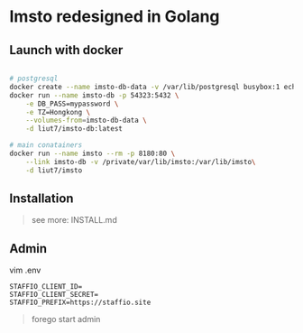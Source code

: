 # Imsto redesigned in Golang


## Launch with docker

```sh

# postgresql
docker create --name imsto-db-data -v /var/lib/postgresql busybox:1 echo imsto db data
docker run --name imsto-db -p 54323:5432 \
	-e DB_PASS=mypassword \
	-e TZ=Hongkong \
	--volumes-from=imsto-db-data \
	-d liut7/imsto-db:latest

# main conatainers
docker run --name imsto --rm -p 8180:80 \
	--link imsto-db -v /private/var/lib/imsto:/var/lib/imsto\
	-d liut7/imsto

```

## Installation

> see more: INSTALL.md


## Admin

vim .env

```
STAFFIO_CLIENT_ID=
STAFFIO_CLIENT_SECRET=
STAFFIO_PREFIX=https://staffio.site

```

> forego start admin
